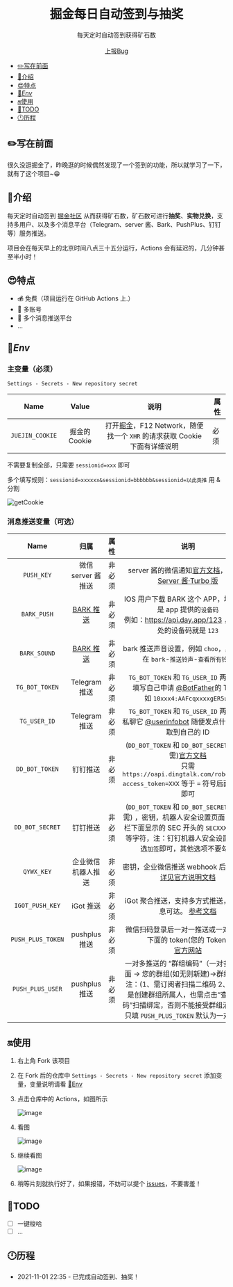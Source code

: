 <p align="center">
    <h1 align="center">掘金每日自动签到与抽奖</h1>
</p>

<p align="center">
    每天定时自动签到获得矿石数
    <br />
    <br />
    <a href="https://github.com/sudojia/juejin-auto-sign/issues/new">上报Bug</a>
  </p>

- [✏️写在前面](#写在前面)
- [💍介绍](#介绍)
- [😍特点](#特点)
- [🔑*Env*](#Env)
- [🔛使用](#使用)
- [🎯TODO](#TODO)
- [🕛历程](#历程)

## ✏️写在前面

很久没逛掘金了，昨晚逛的时候偶然发现了一个签到的功能，所以就学习了一下，就有了这个项目~😁

## 💍介绍

每天定时自动签到 [掘金社区](https://juejin.cn/) 从而获得矿石数，矿石数可进行**抽奖**、**实物兑换**，支持多用户、以及多个消息平台（Telegram、server 酱、Bark、PushPlus、钉钉等）服务推送。

项目会在每天早上的北京时间八点三十五分运行，Actions 会有延迟的，几分钟甚至半小时！

## 😍特点

- ~~💰~~ 免费（项目运行在 GitHub Actions 上.）
- 📯 多账号
- 📧 多个消息推送平台
- ...

## 🔑*Env*

### 主变量（必须）

`Settings - Secrets - New repository secret`

|      Name       |     Value     |                             说明                             | 属性 |
| :-------------: | :-----------: | :----------------------------------------------------------: | ---- |
| `JUEJIN_COOKIE` | 掘金的 Cookie | 打开[掘金](https://juejin.cn/)，F12 Network，随便找一个 `XHR` 的请求获取 Cookie<br>下面有详细说明 | 必须 |

不需要复制全部，只需要  `sessionid=xxx`  即可

多个填写规则：`sessionid=xxxxxx&sessionid=bbbbbb&sessionid=以此类推`  用 & 分割

![getCookie](https://cdn.jsdelivr.net/gh/sudojia/juejin-auto-checkin/img/getCookie.jpg)

### 消息推送变量（可选）

|       Name        |                             归属                             |  属性  |                             说明                             |
| :---------------: | :----------------------------------------------------------: | :----: | :----------------------------------------------------------: |
|    `PUSH_KEY`     |                      微信 server 酱推送                      | 非必须 | server 酱的微信通知[官方文档](http://sc.ftqq.com/3.version)，已兼容 [Server 酱·Turbo 版](https://sct.ftqq.com/) |
|    `BARK_PUSH`    | [BARK 推送](https://apps.apple.com/us/app/bark-customed-notifications/id1403753865) | 非必须 | IOS 用户下载 BARK 这个 APP，填写内容是 app 提供的`设备码`<br>例如：https://api.day.app/123 ，那么此处的设备码就是 `123` |
|   `BARK_SOUND`    | [BARK 推送](https://apps.apple.com/us/app/bark-customed-notifications/id1403753865) | 非必须 | bark 推送声音设置，例如 `choo`，具体值请在 `bark`-`推送铃声`-`查看所有铃声` |
|  `TG_BOT_TOKEN`   |                        Telegram 推送                         | 非必须 | `TG_BOT_TOKEN` 和 `TG_USER_ID` 两者必需<br>填写自己申请 [@BotFather](https://t.me/BotFather)的 Token<br>如 `10xxx4:AAFcqxxxxgER5uw` |
|   `TG_USER_ID`    |                        Telegram 推送                         | 非必须 | `TG_BOT_TOKEN` 和 `TG_USER_ID` 两者必需<br/>私聊它 [@userinfobot](https://t.me/userinfobot) 随便发点什么即可获取到自己的 ID |
|  `DD_BOT_TOKEN`   |                           钉钉推送                           | 非必须 | (`DD_BOT_TOKEN` 和 `DD_BOT_SECRET` 两者必需)[官方文档](https://developers.dingtalk.com/document/app/custom-robot-access) <br>只需 `https://oapi.dingtalk.com/robot/send?access_token=XXX` 等于 `=` 符号后面的 XXX 即可 |
|  `DD_BOT_SECRET`  |                           钉钉推送                           | 非必须 | (`DD_BOT_TOKEN` 和 `DD_BOT_SECRET` 两者必需) ，密钥，机器人安全设置页面，加签一栏下面显示的 SEC 开头的 `SECXXXXXXXXXX` 等字符，注：钉钉机器人安全设置只需勾选`加签`即可，其他选项不要勾选 |
|    `QYWX_KEY`     |                      企业微信机器人推送                      | 非必须 | 密钥，企业微信推送 webhook 后面的 key [详见官方说明文档](https://work.weixin.qq.com/api/doc/90000/90136/91770) |
|  `IGOT_PUSH_KEY`  |                          iGot 推送                           | 非必须 | iGot 聚合推送，支持多方式推送，确保消息可达。 [参考文档](https://wahao.github.io/Bark-MP-helper ) |
| `PUSH_PLUS_TOKEN` |                        pushplus 推送                         | 非必须 | 微信扫码登录后一对一推送或一对多推送下面的 token(您的 Token)<br>[官方网站](http://www.pushplus.plus/) |
| `PUSH_PLUS_USER`  |                        pushplus 推送                         | 非必须 | 一对多推送的 “群组编码”（一对多推送下面 -> 您的群组(如无则新建)->群组编码）<br>注：(1、需订阅者扫描二维码  2、如果您是创建群组所属人，也需点击“查看二维码”扫描绑定，否则不能接受群组消息推送)<br>只填 `PUSH_PLUS_TOKEN` 默认为一对一推送 |

## 🔛使用

1. 右上角 Fork 该项目

2. 在 Fork 后的仓库中  `Settings - Secrets - New repository secret`  添加变量，变量说明请看  [🔑Env](#env)

3. 点击仓库中的 Actions，如图所示

   ![image](https://cdn.jsdelivr.net/gh/sudojia/sspanel_checkin/img/20210927171440.jpg)

4. 看图

   ![image](https://cdn.jsdelivr.net/gh/sudojia/sspanel_checkin/img/20210927171527.jpg)

5. 继续看图

   ![image](https://cdn.jsdelivr.net/gh/sudojia/sspanel_checkin/img/20210927171547.jpg)

6. 稍等片刻就执行好了，如果报错，不妨可以提个 [issues](https://github.com/sudojia/sspanel_checkin/issues/new)，不要害羞！

## 🎯TODO

- [ ] 一键梭哈
- [ ] ...

## 🕛历程

- 2021-11-01 22:35 - 已完成自动签到、抽奖！